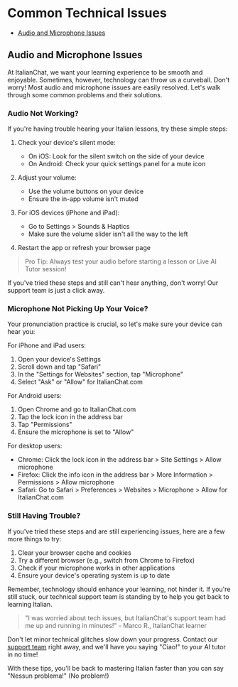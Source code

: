 # Common Technical Issues

- [Audio and Microphone Issues](#audio-and-microphone-issues)

## Audio and Microphone Issues

At ItalianChat, we want your learning experience to be smooth and enjoyable. Sometimes, however, technology can throw us a curveball. Don't worry! Most audio and microphone issues are easily resolved. Let's walk through some common problems and their solutions.

### Audio Not Working?

If you're having trouble hearing your Italian lessons, try these simple steps:

1. Check your device's silent mode:

   - On iOS: Look for the silent switch on the side of your device
   - On Android: Check your quick settings panel for a mute icon

2. Adjust your volume:

   - Use the volume buttons on your device
   - Ensure the in-app volume isn't muted

3. For iOS devices (iPhone and iPad):
   - Go to Settings > Sounds & Haptics
   - Make sure the volume slider isn't all the way to the left

<!-- ![iOS sound settings screen](placeholder_ios_sound_settings.jpg) -->

4. Restart the app or refresh your browser page

> Pro Tip: Always test your audio before starting a lesson or Live AI Tutor session!

If you've tried these steps and still can't hear anything, don't worry! Our support team is just a click away.

### Microphone Not Picking Up Your Voice?

Your pronunciation practice is crucial, so let's make sure your device can hear you:

For iPhone and iPad users:

1. Open your device's Settings
2. Scroll down and tap "Safari"
3. In the "Settings for Websites" section, tap "Microphone"
4. Select "Ask" or "Allow" for ItalianChat.com

<!-- ![iOS Safari microphone settings](placeholder_ios_safari_mic_settings.jpg) -->

For Android users:

1. Open Chrome and go to ItalianChat.com
2. Tap the lock icon in the address bar
3. Tap "Permissions"
4. Ensure the microphone is set to "Allow"

For desktop users:

- Chrome: Click the lock icon in the address bar > Site Settings > Allow microphone
- Firefox: Click the info icon in the address bar > More Information > Permissions > Allow microphone
- Safari: Go to Safari > Preferences > Websites > Microphone > Allow for ItalianChat.com

<!-- ![Desktop browser microphone settings](placeholder_desktop_mic_settings.jpg) -->

### Still Having Trouble?

If you've tried these steps and are still experiencing issues, here are a few more things to try:

1. Clear your browser cache and cookies
2. Try a different browser (e.g., switch from Chrome to Firefox)
3. Check if your microphone works in other applications
4. Ensure your device's operating system is up to date

Remember, technology should enhance your learning, not hinder it. If you're still stuck, our technical support team is standing by to help you get back to learning Italian.

> "I was worried about tech issues, but ItalianChat's support team had me up and running in minutes!" - Marco R., ItalianChat learner

Don't let minor technical glitches slow down your progress. Contact our [support team](https://www.learnitalianpod.com/contact/) right away, and we'll have you saying "Ciao!" to your AI tutor in no time!

<!-- ![Happy ItalianChat user](placeholder_happy_user_image.jpg) -->

With these tips, you'll be back to mastering Italian faster than you can say "Nessun problema!" (No problem!)
